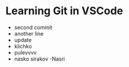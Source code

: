 # Learning Git in VSCode

- second commit
- another line
- update
- klichko
- pulevvvv
- nasko sirakov
-Nasri

